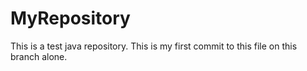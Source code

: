 # MyRepository
This is a test java repository.
This is my first commit to this file on this branch alone.
